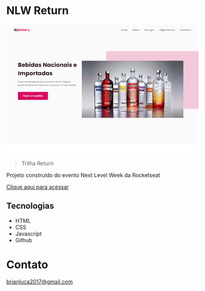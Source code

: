 # NLW Return
![preview](./.github/preview.png)
> Trilha Return 

Projeto construído do evento Next Level Week da Rocketseat

 [Clique aqui para acessar](https://brianluca99.github.io/BL-Drinks/)

## Tecnologias

- HTML 
- CSS
- Javascript
- Github 

# Contato 

brianluca2017@gmail.com 